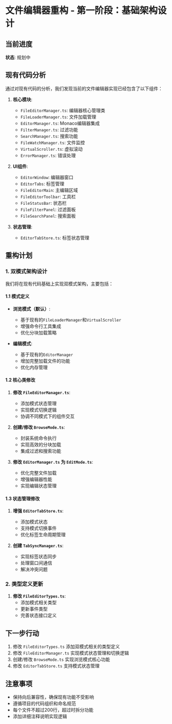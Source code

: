 # 文件编辑器重构 - 第一阶段：基础架构设计

## 当前进度

**状态**: 规划中

## 现有代码分析

通过对现有代码的分析，我们发现当前的文件编辑器实现已经包含了以下组件：

1. **核心模块**:
   - `FileEditorManager.ts`: 编辑器核心管理类
   - `FileLoaderManager.ts`: 文件加载管理
   - `EditorManager.ts`: Monaco编辑器集成
   - `FilterManager.ts`: 过滤功能
   - `SearchManager.ts`: 搜索功能
   - `FileWatchManager.ts`: 文件监控
   - `VirtualScroller.ts`: 虚拟滚动
   - `ErrorManager.ts`: 错误处理

2. **UI组件**:
   - `EditorWindow`: 编辑器窗口
   - `EditorTabs`: 标签管理
   - `FileEditorMain`: 主编辑区域
   - `FileEditorToolbar`: 工具栏
   - `FileStatusBar`: 状态栏
   - `FileFilterPanel`: 过滤面板
   - `FileSearchPanel`: 搜索面板

3. **状态管理**:
   - `EditorTabStore.ts`: 标签状态管理

## 重构计划

### 1. 双模式架构设计

我们将在现有代码基础上实现双模式架构，主要包括：

#### 1.1 模式定义

- **浏览模式（默认）**:
  - 基于现有的`FileLoaderManager`和`VirtualScroller`
  - 增强命令行工具集成
  - 优化分块加载策略

- **编辑模式**:
  - 基于现有的`EditorManager`
  - 增加完整加载文件的功能
  - 优化内存管理

#### 1.2 核心类修改

1. **修改 `FileEditorManager.ts`**:
   - 添加模式状态管理
   - 实现模式切换逻辑
   - 协调不同模式下的组件交互

2. **创建/修改 `BrowseMode.ts`**:
   - 封装系统命令执行
   - 实现高效的分块加载
   - 集成过滤和搜索功能

3. **修改 `EditorManager.ts` 为 `EditMode.ts`**:
   - 优化完整文件加载
   - 增强编辑器性能
   - 实现编辑状态管理

#### 1.3 状态管理修改

1. **增强 `EditorTabStore.ts`**:
   - 添加模式状态
   - 支持模式切换事件
   - 优化标签生命周期管理

2. **创建 `TabSyncManager.ts`**:
   - 实现标签状态同步
   - 处理窗口间通信
   - 解决冲突问题

### 2. 类型定义更新

1. **修改 `FileEditorTypes.ts`**:
   - 添加模式相关类型
   - 更新事件类型
   - 完善状态接口定义

## 下一步行动

1. 修改 `FileEditorTypes.ts` 添加双模式相关的类型定义
2. 修改 `FileEditorManager.ts` 实现模式状态管理和切换逻辑
3. 创建/修改 `BrowseMode.ts` 实现浏览模式核心功能
4. 修改 `EditorTabStore.ts` 支持模式状态管理

## 注意事项

- 保持向后兼容性，确保现有功能不受影响
- 遵循项目的代码组织和命名规范
- 每个文件不超过200行，超过时拆分功能
- 添加详细注释说明实现逻辑 